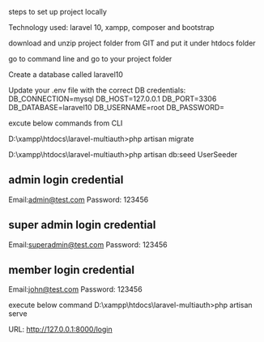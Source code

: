 steps to set up project locally

Technology used: laravel 10, xampp, composer and bootstrap

download and unzip project folder from GIT and put it under htdocs folder

go to command line and go to your project folder

Create a database called laravel10

Update your .env file with the correct DB credentials:
DB_CONNECTION=mysql
DB_HOST=127.0.0.1
DB_PORT=3306
DB_DATABASE=laravel10
DB_USERNAME=root
DB_PASSWORD=

excute below commands from CLI

D:\xampp\htdocs\laravel-multiauth>php artisan migrate

D:\xampp\htdocs\laravel-multiauth>php artisan db:seed UserSeeder

admin login credential 
--------------------------
Email:admin@test.com
Password: 123456

super admin login credential 
--------------------------
Email:superadmin@test.com
Password: 123456

member login credential 
--------------------------
Email:john@test.com
Password: 123456

execute below command
D:\xampp\htdocs\laravel-multiauth>php artisan serve

URL: http://127.0.0.1:8000/login